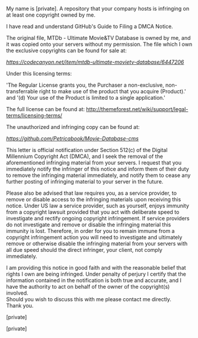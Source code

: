 My name is [private]. A repository that your company hosts is
infringing on at least one copyright owned by me.

I have read and understand GitHub's Guide to Filing a DMCA Notice.

The original file, MTDb - Ultimate Movie&TV Database is owned by me, and it
was copied onto your servers without my permission. The file which I own
the exclusive copyrights can be found for sale at:

*https://codecanyon.net/item/mtdb-ultimate-movietv-database/6447206*

Under this licensing terms:

'The Regular License grants you, the Purchaser a non-exclusive,
non-transferrable right to make use of the product that you acquire
(Product).'
and '(d) Your use of the Product is limited to a single application.'

The full license can be found at:
http://themeforest.net/wiki/support/legal-terms/licensing-terms/

The unauthorized and infringing copy can be found at:

*https://github.com/Petricabook/Movie-Database-cms*

This letter is official notification under Section 512(c) of the Digital
Millennium Copyright Act (DMCA), and I seek the removal of the
aforementioned infringing material from your servers. I request that you
immediately notify the infringer of this notice and inform them of their
duty to remove the infringing material immediately, and notify them to
cease any further posting of infringing material to your server in the
future.

Please also be advised that law requires you, as a service provider, to
remove or disable access to the infringing materials upon receiving this
notice. Under US law a service provider, such as yourself, enjoys immunity
from a copyright lawsuit provided that you act with deliberate speed to
investigate and rectify ongoing copyright infringement. If service
providers do not investigate and remove or disable the infringing material
this immunity is lost. Therefore, in order for you to remain immune from a
copyright infringement action you will need to investigate and ultimately
remove or otherwise disable the infringing material from your servers with
all due speed should the direct infringer, your client, not comply
immediately.

I am providing this notice in good faith and with the reasonable belief
that rights I own are being infringed. Under penalty of perjury I certify
that the information contained in the notification is both true and
accurate, and I have the authority to act on behalf of the owner of the
copyright(s) involved.  
Should you wish to discuss this with me please contact me directly.  
Thank you.

[private]

[private]
